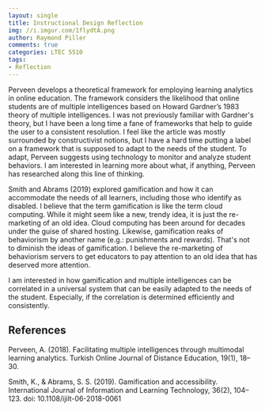 ```yaml
---
layout: single
title: Instructional Design Reflection
img: //i.imgur.com/1flydtA.png
author: Raymond Piller
comments: true
categories: LTEC 5510
tags:
- Reflection
---
```

Perveen develops a theoretical framework for employing learning analytics in online education.
The framework considers the likelihood that online students are of multiple intelligences based on Howard Gardner’s 1983 theory of multiple intelligences.
I was not previously familiar with Gardner's theory, but I have been a long time a fane of frameworks that help to guide the user to a consistent resolution.
I feel like the article was mostly surrounded by constructivist notions, but I have a hard time putting a label on a framework that is supposed to adapt to the needs of the student.
To adapt, Perveen suggests using technology to monitor and analyze student behaviors.
I am interested in learning more about what, if anything, Perveen has researched along this line of thinking.

Smith and Abrams (2019) explored gamification and how it can accommodate the needs of all learners, including those who identify as disabled.
I believe that the term gamification is like the term cloud computing.
While it might seem like a new, trendy idea, it is just the re-marketing of an old idea.
Cloud computing has been around for decades under the guise of shared hosting.
Likewise, gamification reaks of behaviorism by another name (e.g.: punishments and rewards).
That's not to diminish the ideas of gamification.
I believe the re-marketing of behaviorism servers to get educators to pay attention to an old idea that has deserved more attention.

I am interested in how gamification and multiple intelligences can be correlated in a universal system that can be easily adapted to the needs of the student.
Especially, if the correlation is determined efficiently and consistently.

## References

Perveen, A. (2018). Facilitating multiple intelligences through multimodal learning analytics. Turkish Online Journal of Distance Education, 19(1), 18–30.

Smith, K., & Abrams, S. S. (2019). Gamification and accessibility. International Journal of Information and Learning Technology, 36(2), 104–123. doi: 10.1108/ijilt-06-2018-0061